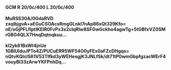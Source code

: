 #### GCM R 20/0c/400 L 20/0c/400
**MuRSS30A/0GdaRVD**<br/>**zxqIbjgvA+aEGuCSOAcsRmgGLnkl7nAp86xQt329Kfo=**<br/>**nE/oGjPFLfIptIKEIR0FvPx3x2clqRlw8SFGwGckho4agwTg+5tGBfxVZ0SMrGBG4QLX7HnqDqtnqkuu...**<br/><br/>
**kl2yk61BsWI4jnUe**<br/>**1GBlUlduJPTo4Z/PUCuERR5WF54O0yFEx0aFZcDHgqs=**<br/>**nQtvKQlclS61V53TIfkd3yWEHesgjK3JNLfSk/dt71tP0wmGbpfgzacWErF4vouyBl33zArwYKFPnhDq...**